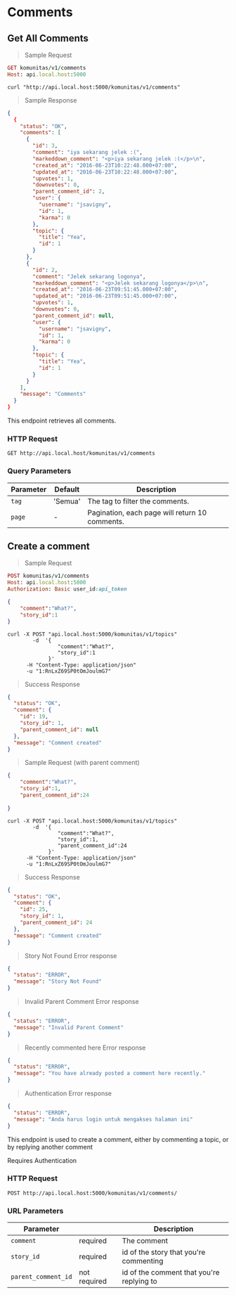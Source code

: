 # Comments

## Get All Comments

> Sample Request

```ruby
GET komunitas/v1/comments
Host: api.local.host:5000
```

```shell
curl "http://api.local.host:5000/komunitas/v1/comments"
```

> Sample Response


```json
{
  {
    "status": "OK",
    "comments": [
      {
        "id": 3,
        "comment": "iya sekarang jelek :(",
        "markeddown_comment": "<p>iya sekarang jelek :(</p>\n",
        "created_at": "2016-06-23T10:22:48.000+07:00",
        "updated_at": "2016-06-23T10:22:48.000+07:00",
        "upvotes": 1,
        "downvotes": 0,
        "parent_comment_id": 2,
        "user": {
          "username": "jsavigny",
          "id": 1,
          "karma": 0
        },
        "topic": {
          "title": "Yea",
          "id": 1
        }
      },
      {
        "id": 2,
        "comment": "Jelek sekarang logonya",
        "markeddown_comment": "<p>Jelek sekarang logonya</p>\n",
        "created_at": "2016-06-23T09:51:45.000+07:00",
        "updated_at": "2016-06-23T09:51:45.000+07:00",
        "upvotes": 1,
        "downvotes": 0,
        "parent_comment_id": null,
        "user": {
          "username": "jsavigny",
          "id": 1,
          "karma": 0
        },
        "topic": {
          "title": "Yea",
          "id": 1
        }
      }
    ],
    "message": "Comments"
  }
}
```


This endpoint retrieves all comments.

### HTTP Request

`GET http://api.local.host/komunitas/v1/comments `

### Query Parameters

Parameter | Default | Description
--------- | ------- | -----------
`tag` | 'Semua' | The tag to filter the comments.
`page` | - | Pagination, each page will return 10 comments.

## Create a comment

> Sample Request

```ruby
POST komunitas/v1/comments
Host: api.local.host:5000
Authorization: Basic user_id:api_token
```

```json
{
    "comment":"What?",
    "story_id":1
}
```

```shell
curl -X POST "api.local.host:5000/komunitas/v1/topics"
        -d  '{
                "comment":"What?",
                "story_id":1
             }'
      -H "Content-Type: application/json"
      -u "1:RnLxZ69SP0tOmJoulmG7"
```


> Success Response

```json
{
  "status": "OK",
  "comment": {
    "id": 19,
    "story_id": 1,
    "parent_comment_id": null
  },
  "message": "Comment created"
}
```

> Sample Request (with parent comment)

```json
{
    "comment":"What?",
    "story_id":1,
    "parent_comment_id":24
    
}
```

```shell
curl -X POST "api.local.host:5000/komunitas/v1/topics"
        -d  '{
                "comment":"What?",
                "story_id":1,
                "parent_comment_id":24
             }'
      -H "Content-Type: application/json"
      -u "1:RnLxZ69SP0tOmJoulmG7"
```

> Success Response

```json
{
  "status": "OK",
  "comment": {
    "id": 25,
    "story_id": 1,
    "parent_comment_id": 24
  },
  "message": "Comment created"
}
```
> Story Not Found Error response

```json
{
  "status": "ERROR",
  "message": "Story Not Found"
}
```
> Invalid Parent Comment Error response

```json
{
  "status": "ERROR",
  "message": "Invalid Parent Comment"
}
```
> Recently commented here Error response

```json
{
  "status": "ERROR",
  "message": "You have already posted a comment here recently."
}
```

> Authentication Error response

```json
{
  "status": "ERROR",
  "message": "Anda harus login untuk mengakses halaman ini"
}
```

This endpoint is used to create a comment, either by commenting a topic, or by replying another comment
<aside class="notice"> Requires Authentication </aside>


### HTTP Request

`POST http://api.local.host:5000/komunitas/v1/comments/`

### URL Parameters

Parameter |        |Description
--------- | ------------ |-----------
`comment` | required |The comment
`story_id` | required | id of the story that you're commenting
`parent_comment_id` | not required | id of the comment that you're replying to
